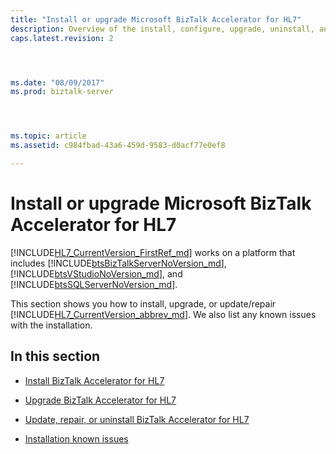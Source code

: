 ```yaml
---
title: "Install or upgrade Microsoft BizTalk Accelerator for HL7"
description: Overview of the install, configure, upgrade, uninstall, and troubleshoot of the HL7 accelerator in BizTalk Server
caps.latest.revision: 2




ms.date: "08/09/2017"
ms.prod: biztalk-server




ms.topic: article
ms.assetid: c984fbad-43a6-459d-9583-d0acf77e0ef8

---
```


# Install or upgrade Microsoft BizTalk Accelerator for HL7
[!INCLUDE[HL7_CurrentVersion_FirstRef_md](../../includes/hl7-currentversion-firstref-md.md)] works on a platform that includes [!INCLUDE[btsBizTalkServerNoVersion_md](../../includes/btsbiztalkservernoversion-md.md)], [!INCLUDE[btsVStudioNoVersion_md](../../includes/btsvstudionoversion-md.md)], and [!INCLUDE[btsSQLServerNoVersion_md](../../includes/btssqlservernoversion-md.md)]. 

This section shows you how to install, upgrade, or update/repair [!INCLUDE[HL7_CurrentVersion_abbrev_md](../../includes/hl7-currentversion-abbrev-md.md)]. We also list any known issues with the installation.

## In this section

* [Install BizTalk Accelerator for HL7](../../adapters-and-accelerators/accelerator-hl7/install-biztalk-accelerator-for-hl7.md)

* [Upgrade BizTalk Accelerator for HL7](../../adapters-and-accelerators/accelerator-hl7/upgrade-biztalk-accelerator-for-hl7.md)

* [Update, repair, or uninstall BizTalk Accelerator for HL7](../../adapters-and-accelerators/accelerator-hl7/update-repair-or-uninstall-biztalk-accelerator-for-hl7.md)

* [Installation known issues](../../adapters-and-accelerators/accelerator-hl7/installation-known-issues.md)